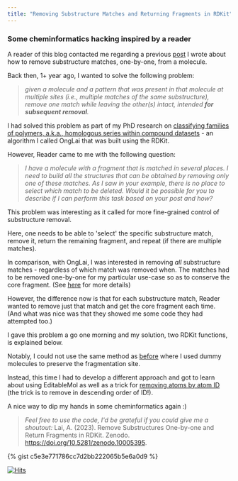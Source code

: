 ```yaml
---
title: "Removing Substructure Matches and Returning Fragments in RDKit"
---
```

### Some cheminformatics hacking inspired by a reader

A reader of this blog contacted me regarding a previous [post](https://adelenel.ai/deleteonesubstructure) I wrote about how to remove substructure matches, one-by-one, from a molecule.

Back then, 1+ year ago, I wanted to solve the following problem:
> *given a molecule and a pattern that was present in that molecule at multiple sites (i.e., multiple matches of the same substructure), remove one match while leaving the other(s) intact, intended **for subsequent removal**.*

I had solved this problem as part of my PhD research on [classifying families of polymers, a.k.a., homologous series within compound datasets](https://jcheminf.biomedcentral.com/articles/10.1186/s13321-022-00663-y) - an algorithm I called OngLai that was built using the RDKit.

However, Reader came to me with the following question:

> *I have a molecule with a fragment that is matched in several places. I need to build all the structures that can be obtained by removing only one of these matches. As I saw in your example, there is no place to select which match to be deleted. Would it be possible for you to describe if I can perform this task based on your post and how?*

This problem was interesting as it called for more fine-grained control of substructure removal.

Here, one needs to be able to 'select' the specific substructure match, remove it, return the remaining fragment, and repeat (if there are multiple matches).

In comparison, with OngLai, I was interested in removing *all* substructure matches - regardless of which match was removed when. The matches had to be removed one-by-one for my particular use-case so as to conserve the core fragment. (See [here](https://jcheminf.biomedcentral.com/articles/10.1186/s13321-022-00663-y) for more details)

However, the difference now is that for each substructure match, Reader wanted to remove just that match and get the core fragment each time. (And what was nice was that they showed me some code they had attempted too.)

I gave this problem a go one morning and my solution, two RDKit functions, is explained below.

Notably, I could not use the same method as [before](https://adelenel.ai/deleteonesubstructure) where I used dummy molecules to preserve the fragmentation site.

Instead, this time I had to develop a different approach and got to learn about using EditableMol as well as a trick for [removing atoms by atom ID](https://sourceforge.net/p/rdkit/mailman/rdkit-discuss/thread/18CBD7F4-0BCB-46F9-9F8C-77056B91FEC9%40icr.ac.uk/#msg29022394) (the trick is to remove in descending order of ID!). 

A nice way to dip my hands in some cheminformatics again :)

> *Feel free to use the code, I'd be grateful if you could give me a shoutout:*
> Lai, A. (2023). Remove Substructures One-by-one and Return Fragments in RDKit. Zenodo. https://doi.org/10.5281/zenodo.10005395.


{% gist c5e3e771786cc7d2bb222065b5e6a0d9 %}


[![Hits](https://hits.seeyoufarm.com/api/count/incr/badge.svg?url=https%3A%2F%2Fadelenel.ai%2Fremove-substr-iter%2F&count_bg=%2379C83D&title_bg=%23555555&icon=&icon_color=%23E7E7E7&title=hits&edge_flat=false)](https://hits.seeyoufarm.com)



